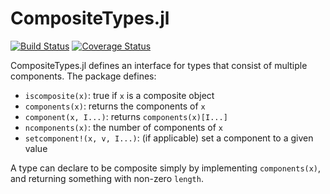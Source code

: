 # CompositeTypes.jl

[![Build Status](https://github.com/JuliaApproximation/CompositeTypes.jl/workflows/CI/badge.svg)](https://github.com/JuliaApproximation/CompositeTypes.jl/actions)
[![Coverage Status](https://codecov.io/gh/JuliaApproximation/CompositeTypes.jl/branch/master/graph/badge.svg)](https://codecov.io/gh/JuliaApproximation/CompositeTypes.jl)


CompositeTypes.jl defines an interface for types that consist of multiple components. The package defines:
- `iscomposite(x)`: true if `x` is a composite object
- `components(x)`: returns the components of `x`
- `component(x, I...)`: returns `components(x)[I...]`
- `ncomponents(x)`: the number of components of `x`
- `setcomponent!(x, v, I...)`: (if applicable) set a component to a given value

A type can declare to be composite simply by implementing `components(x)`, and
returning something with non-zero `length`.
